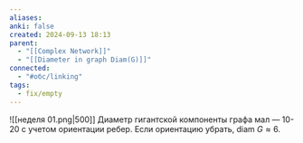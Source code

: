 ```yaml
---
aliases: 
anki: false
created: 2024-09-13 18:13
parent:
  - "[[Complex Network]]"
  - "[[Diameter in graph Diam(G)]]"
connected:
  - "#обс/linking"
tags:
  - fix/empty
---
```


![[неделя 01.png|500]]
Диаметр гигантской компоненты графа мал — 10-20 с учетом ориентации ребер. Если ориентацию убрать, $\text{diam } G\approx 6$. 